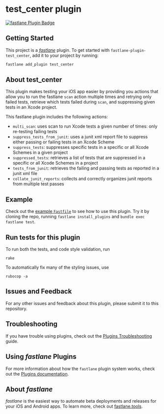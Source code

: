 # test_center plugin

[![fastlane Plugin Badge](https://rawcdn.githack.com/fastlane/fastlane/master/fastlane/assets/plugin-badge.svg)](https://rubygems.org/gems/fastlane-plugin-test_center)

## Getting Started

This project is a [_fastlane_](https://github.com/fastlane/fastlane) plugin. To get started with `fastlane-plugin-test_center`, add it to your project by running:

```bash
fastlane add_plugin test_center
```

## About test_center

This plugin makes testing your iOS app easier by providing you actions that allow
you to run the fastlane `scan` action multiple times and retrying only failed
tests, retrieve which tests failed during `scan`, and suppressing given tests in
an Xcode project.

This fastlane plugin includes the following actions:
- `multi_scan`: uses scan to run Xcode tests a given number of times: only re-testing failing tests
- `suppress_tests_from_junit`: uses a junit xml report file to suppress either passing or failing tests in an Xcode Scheme
- `suppress_tests`: suppresses specific tests in a specific or all Xcode Schemes in a given project
- `suppressed_tests`: retrieves a list of tests that are suppressed in a specific or all Xcode Schemes in a project
- `tests_from_junit`: retrieves the failing and passing tests as reported in a junit xml file
- `collate_junit_reports`: collects and correctly organizes junit reports from multiple test passes

## Example

Check out the [example `Fastfile`](fastlane/Fastfile) to see how to use this plugin. Try it by cloning the repo, running `fastlane install_plugins` and `bundle exec fastlane test`.

## Run tests for this plugin

To run both the tests, and code style validation, run

```
rake
```

To automatically fix many of the styling issues, use
```
rubocop -a
```

## Issues and Feedback

For any other issues and feedback about this plugin, please submit it to this repository.

## Troubleshooting

If you have trouble using plugins, check out the [Plugins Troubleshooting](https://docs.fastlane.tools/plugins/plugins-troubleshooting/) guide.

## Using _fastlane_ Plugins

For more information about how the `fastlane` plugin system works, check out the [Plugins documentation](https://docs.fastlane.tools/plugins/create-plugin/).

## About _fastlane_

_fastlane_ is the easiest way to automate beta deployments and releases for your iOS and Android apps. To learn more, check out [fastlane.tools](https://fastlane.tools).
